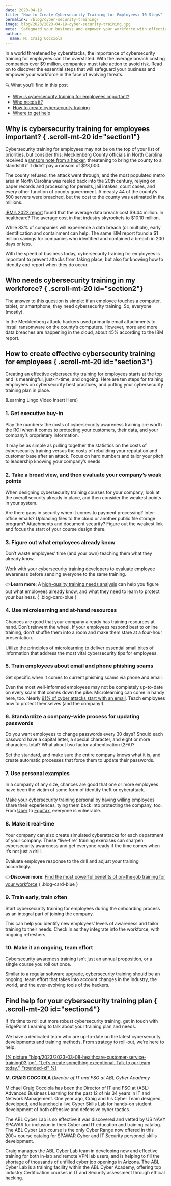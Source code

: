 ```yaml
---
date: 2023-04-19
title: "How to Create Cybersecurity Training for Employees: 10 Steps"
permalink: /blog/cyber-security-training/
image: blog/2023/2023-04-19-cyber-security-training.jpg
meta:  Safeguard your business and empower your workforce with effective cybersecurity training for employees. Discover 10 essential steps to defend against evolving threats and avoid costly breaches.
author:
  name: M. Craig Cocciola
---
```


In a world threatened by cyberattacks, the importance of cybersecurity training for employees can’t be overstated. With the average breach costing companies over $9 million, companies must take action to avoid risk. Read on to discover the essential steps that will safeguard your business and empower your workforce in the face of evolving threats.

<div class="rounded-lg p-4 not-prose font-sans border-b-4 bg-slate-200 border-b-slate-400 ">
  <p class="font-extrabold uppercase text-lg mb-1 text-slate-600 ">🔍 What you’ll find in this post</p>
  <ul class="list-disc list-inside">
    <li><a href="#section1" class="underline font-semibold hover:text-blue-700">Why is cybersecurity training for employees important?</a></li>
    <li><a href="#section2" class="underline font-semibold hover:text-blue-700">Who needs it?</a></li>
    <li><a href="#section3" class="underline font-semibold hover:text-blue-700">How to create cybersecurity training</a></li>
    <li><a href="#section4" class="underline font-semibold hover:text-blue-700">Where to get help</a></li>
  </ul>
</div>

## Why is cybersecurity training for employees important?  { .scroll-mt-20 id="section1"}

Cybersecurity training for employees may not be on the top of your list of priorities, but consider this: Mecklenberg County officials in North Carolina received a [ransom note from a hacker](https://www.washingtonpost.com/national/north-carolina-countys-servers-hacked-23k-ransom-sought/2017/12/05/130630fa-da1b-11e7-a241-0848315642d0_story.html), threatening to bring the county to a standstill if it didn’t pay a ransom of $23,000. 

The county refused, the attack went through, and the most populated metro area in North Carolina was reeled back into the 20th century, relying on paper records and processing for permits, jail intakes, court cases, and every other function of county government. A measly 44 of the county’s 500 servers were breached, but the cost to the county was estimated in the millions.

[IBM’s 2022 report](https://www.ibm.com/reports/data-breach) found that the average data breach cost $9.44 million. In healthcare? The average cost in that industry skyrockets to $10.10 million. 

While 83% of companies will experience a data breach (or multiple), early identification and containment can help. The same IBM report found a $1 million savings for companies who identified and contained a breach in 200 days or less. 

With the speed of business today, cybersecurity training for employees is important to prevent attacks from taking place, but also for knowing how to identify and report when they do occur. 

## Who needs cybersecurity training in my workforce? { .scroll-mt-20 id="section2"}

The answer to this question is simple: if an employee touches a computer, tablet, or smartphone, they need cybersecurity training. So, everyone (mostly). 

In the Mecklenberg attack, hackers used primarily email attachments to install ransomware on the county’s computers. However, more and more data breaches are happening in the cloud, about 45% according to the IBM report. 

## How to create effective cybersecurity training for employees { .scroll-mt-20 id="section3"}

Creating an effective cybersecurity training for employees starts at the top and is meaningful, just-in-time, and ongoing. Here are ten steps for training employees on cybersecurity best practices, and putting your cybersecurity training plan in place. 

(Learning Lingo Video Insert Here)

### 1. Get executive buy-in

Play the numbers: the costs of cybersecurity awareness training are worth the ROI when it comes to protecting your customers, their data, and your company’s proprietary information.

It may be as simple as pulling together the statistics on the costs of cybersecurity training versus the costs of rebuilding your reputation and customer base after an attack. Focus on hard numbers and tailor your pitch to leadership knowing your company’s needs.

### 2. Take a broad view, and then evaluate your company’s weak points

When designing cybersecurity training courses for your company, look at the overall security already in place, and then consider the weakest points in your system.

Are there gaps in security when it comes to payment processing? Inter-office emails? Uploading files to the cloud or another public file storage program? Attachments and document security? Figure out the weakest link and focus the start of your course design there.

### 3. Figure out what employees already know

Don’t waste employees’ time (and your own) teaching them what they already know.

Work with your cybersecurity training developers to evaluate employee awareness before sending everyone to the same training.

👉**Learn more**: A [high-quality training needs analysis](/blog/training-needs-analysis/) can help you figure out what employees already know, and what they need to learn to protect your business.
{ .blog-card-blue }

### 4. Use microlearning and at-hand resources

Chances are good that your company already has training resources at hand. Don’t reinvent the wheel. If your employees respond best to online training, don’t shuffle them into a room and make them stare at a four-hour presentation.

Utilize the principles of [microlearning](/blog/types-of-microlearning/) to deliver essential small bites of information that address the most vital cybersecurity tips for employees.

### 5. Train employees about email and phone phishing scams

Get specific when it comes to current phishing scams via phone and email.

Even the most well-informed employees may not be completely up-to-date on every scam that comes down the pike. Microlearning can come in handy here, too. Nearly [91% of cyber attacks start with an email](https://www2.deloitte.com/my/en/pages/risk/articles/91-percent-of-all-cyber-attacks-begin-with-a-phishing-email-to-an-unexpected-victim.html). Teach employees how to protect themselves (and the company!).

### 6. Standardize a company-wide process for updating passwords

Do you want employees to change passwords every 30 days? Should each password have a capital letter, a special character, and eight or more characters total? What about two factor authentication (2FA)?

Set the standard, and make sure the entire company knows what it is, and create automatic processes that force them to update their passwords.

### 7. Use personal examples

In a company of any size, chances are good that one or more employees have been the victim of some form of identity theft or cyberattack.

Make your cybersecurity training personal by having willing employees share their experiences, tying them back into protecting the company, too. From [Uber](https://www.bloomberg.com/news/articles/2017-11-21/uber-concealed-cyberattack-that-exposed-57-million-people-s-data) to [Equifax](https://www.nytimes.com/2017/09/07/business/equifax-cyberattack.html), everyone is vulnerable.

### 8. Make it real-time

Your company can also create simulated cyberattacks for each department of your company. These “live-fire” training exercises can sharpen cybersecurity awareness and get everyone ready if the time comes when it’s not just a drill.

Evaluate employee response to the drill and adjust your training accordingly.

👉**Discover more**: [Find the most powerful benefits of on-the-job training for your workforce](/blog/on-the-job-training-advantages/) 
{ .blog-card-blue }

### 9. Train early, train often

Start cybersecurity training for employees during the onboarding process as an integral part of joining the company.

This can help you identify new employees’ levels of awareness and tailor training to their needs. Check in as they integrate into the workforce, with ongoing refreshers. 

### 10. Make it an ongoing, team effort

Cybersecurity awareness training isn’t just an annual proposition, or a single course you roll out once. 

Similar to a regular software upgrade, cybersecurity training should be an ongoing, team effort that takes into account changes in the industry, the world, and the ever-evolving tools of the hackers. 

## Find help for your cybersecurity training plan { .scroll-mt-20 id="section4"}

If it’s time to roll out more robust cybersecurity training, get in touch with EdgePoint Learning to talk about your training plan and needs. 

We have a dedicated team who are up-to-date on the latest cybersecurity developments and training methods. From strategy to roll-out, we’re here to help. 

[{% picture "blog/2023/2023-03-08-healthcare-customer-service-training03.jpg", "Let’s create something exceptional. Talk to our team today.", "rounded-xl" %}](/form/demo/#contact)

**M. CRAIG COCCIOLA**
*Director of IT and FSO at ABL Cyber Academy*

Michael Craig Cocciola has been the Director of IT and FSO at (ABL) Advanced Business Learning for the past 12 of his 34 years in IT and Network Management. One year ago, Craig and his Cyber Team designed, developed, and launched a live Cyber Skills Lab for hands-on student development of both offensive and defensive cyber tactics.

The ABL Cyber Lab is so effective it was discovered and vetted by US NAVY SPAWAR for inclusion in their Cyber and IT education and training catalog. The ABL Cyber Lab course is the only Cyber Range now offered in this 200+ course catalog for SPAWAR Cyber and IT Security personnel skills development.

Craig manages the ABL Cyber Lab team in developing new and effective training for both in-lab and remote VPN lab users, and is helping to fill the shortage of thousands of unfilled cyber job openings in Arizona. The ABL Cyber Lab is a training facility within the ABL Cyber Academy, offering top industry Certification courses in IT and Security assessment through ethical hacking.
